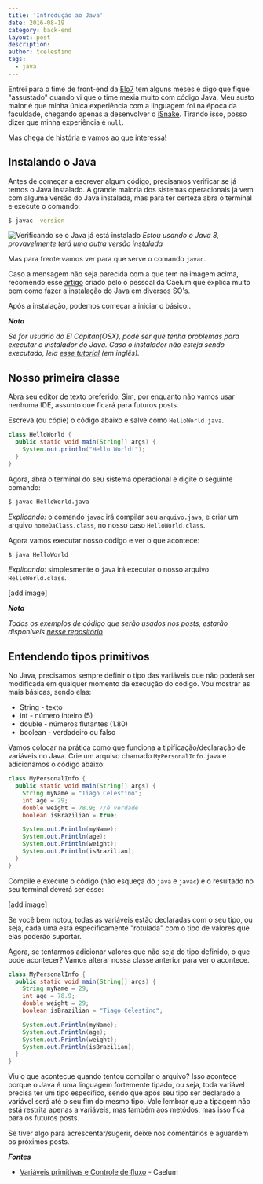 ```yaml
---
title: 'Introdução ao Java'
date: 2016-08-19
category: back-end
layout: post
description:
author: tcelestino
tags:
  - java
---
```


Entrei para o time de front-end da [Elo7](http://elo7.com.br) tem alguns meses e digo que fiquei "assustado" quando vi que o time mexia muito com código Java. Meu susto maior é que minha única experiência com a linguagem foi na época da faculdade, chegando apenas a desenvolver o [iSnake](https://github.com/tcelestino/iSnake). Tirando isso, posso dizer que minha experiência é `null`.

Mas chega de história e vamos ao que interessa!

## Instalando o Java

Antes de começar a escrever algum código, precisamos verificar se já temos o Java instalado. A grande maioria dos sistemas operacionais já vem com alguma versão do Java instalada, mas para ter certeza abra o terminal e execute o comando:

```bash
$ javac -version
```

![Verificando se o Java já está instalado](../images/introducao-ao-java-1.jpg)
*Estou usando o Java 8, provavelmente terá uma outra versão instalada*

Mas para frente vamos ver para que serve o comando `javac`.

Caso a mensagem não seja parecida com a que tem na imagem acima, recomendo esse [artigo](https://goo.gl/XfZCiB) criado pelo o pessoal da Caelum que explica muito bem como fazer a instalação do Java em diversos SO's.

Após a instalação, podemos começar a iniciar o básico..

***Nota***

*Se for usuário do El Capitan(OSX), pode ser que tenha problemas para executar o instalador do Java. Caso o instalador não esteja sendo executado, leia [esse tutorial](http://osxdaily.com/2015/10/05/disable-rootless-system-integrity-protection-mac-os-x/) (em inglês).*

## Nosso primeira classe

Abra seu editor de texto preferido. Sim, por enquanto não vamos usar nenhuma IDE, assunto que ficará para futuros posts.

Escreva (ou cópie) o código abaixo e salve como `HelloWorld.java`.

```Java
class HelloWorld {
  public static void main(String[] args) {
    System.out.println("Hello World!");
  }
}
```
Agora, abra o terminal do seu sistema operacional e digite o seguinte comando:

```bash
$ javac HelloWorld.java
```

*Explicando:* o comando `javac` irá compilar seu `arquivo.java`, e criar um arquivo `nomeDaClass.class`, no nosso caso `HelloWorld.class`.

Agora vamos executar nosso código e ver o que acontece:

```bash
$ java HelloWorld
```

*Explicando:* simplesmente o `java` irá executar o nosso arquivo `HelloWorld.class`.

[add image]

***Nota***

*Todos os exemplos de código que serão usados nos posts, estarão disponíveis [nesse repositório](http://github.com/tcelestino/intro-java.git)*

## Entendendo tipos primitivos

No Java, precisamos sempre definir o tipo das variáveis que não poderá ser modificada em qualquer momento da execução do código. Vou mostrar as mais básicas, sendo elas:

  * String - texto
  * int - número inteiro (5)
  * double - números flutantes (1.80)
  * boolean - verdadeiro ou falso


Vamos colocar na prática como que funciona a tipificação/declaração de variáveis no Java. Crie um arquivo chamado `MyPersonalInfo.java` e adicionamos o código abaixo:

```Java
class MyPersonalInfo {
  public static void main(String[] args) {
    String myName = "Tiago Celestino";
    int age = 29;
    double weight = 78.9; //é verdade
    boolean isBrazilian = true;

    System.out.Println(myName);
    System.out.Println(age);
    System.out.Println(weight);
    System.out.Println(isBrazilian);
  }
}
```

Compile e execute o código (não esqueça do `java` e `javac`) e o resultado no seu terminal deverá ser esse:

[add image]

Se você bem notou, todas as variáveis estão declaradas com o seu tipo, ou seja, cada uma está especificamente "rotulada" com o tipo de valores que elas poderão suportar.

Agora, se tentarmos adicionar valores que não seja do tipo definido, o que pode acontecer? Vamos alterar nossa classe anterior para ver o acontece.

```Java
class MyPersonalInfo {
  public static void main(String[] args) {
    String myName = 29;
    int age = 78.9;
    double weight = 29;
    boolean isBrazilian = "Tiago Celestino";

    System.out.Println(myName);
    System.out.Println(age);
    System.out.Println(weight);
    System.out.Println(isBrazilian);
  }
}
```

Viu o que acontecue quando tentou compilar o arquivo? Isso acontece porque o Java é uma linguagem fortemente tipado, ou seja, toda variável precisa ter um tipo especifico, sendo que após seu tipo ser declarado a variável será até o seu fim do mesmo tipo. Vale lembrar que a tipagem não está restrita apenas a variáveis, mas também aos metódos, mas isso fica para os futuros posts.

Se tiver algo para acrescentar/sugerir, deixe nos comentários e aguardem os próximos posts.

***Fontes***

- [Variáveis primitivas e Controle de fluxo](https://www.caelum.com.br/apostila-java-orientacao-objetos/variaveis-primitivas-e-controle-de-fluxo/) - Caelum
